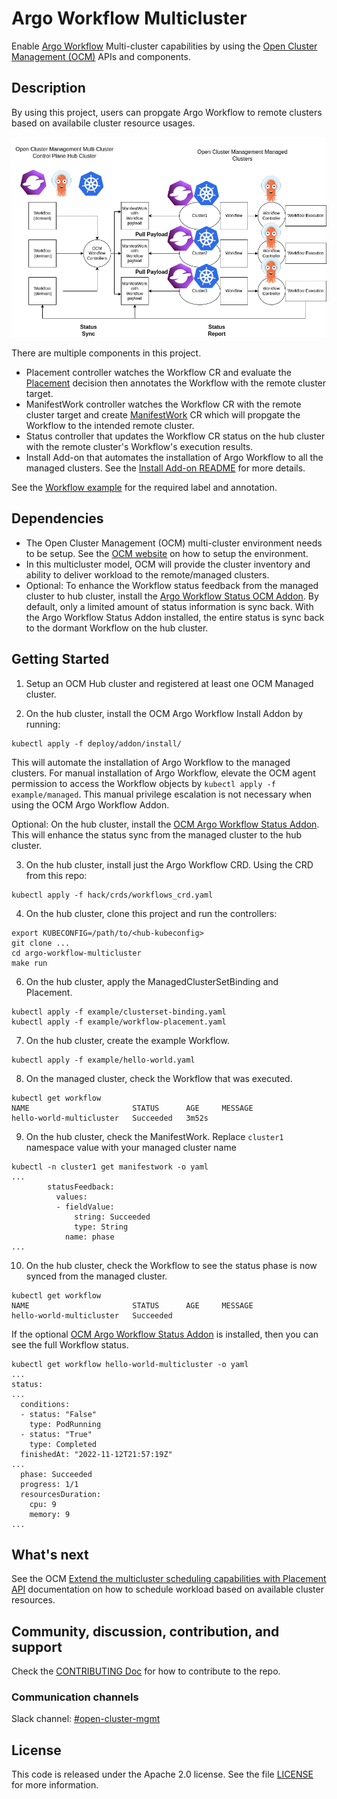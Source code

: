# Argo Workflow Multicluster
Enable [Argo Workflow](https://argoproj.github.io/argo-workflows/) Multi-cluster capabilities by using
the [Open Cluster Management (OCM)](https://open-cluster-management.io/) APIs and components.

## Description
By using this project, users can propgate Argo Workflow to remote clusters based on availabile cluster resource usages.

![multi-cluster](assets/multicluster.png)

There are multiple components in this project.

- Placement controller watches the Workflow CR and evaluate the [Placement](https://open-cluster-management.io/concepts/placement/) decision then annotates the Workflow with the remote cluster target.
- ManifestWork controller watches the Workflow CR with the remote cluster target and create [ManifestWork](https://open-cluster-management.io/concepts/manifestwork/) CR which will propgate the Workflow to the intended remote cluster.
- Status controller that updates the Workflow CR status on the hub cluster with the remote cluster's Workflow's execution results.
- Install Add-on that automates the installation of Argo Workflow to all the managed clusters.
See the [Install Add-on README](addons/hub/install/README.md) for more details.

See the [Workflow example](example/hello-world.yaml) for the required label and annotation.

## Dependencies
- The Open Cluster Management (OCM) multi-cluster environment needs to be setup. See the [OCM website](https://open-cluster-management.io/) on how to setup the environment.
- In this multicluster model, OCM will provide the cluster inventory and ability to deliver workload to the remote/managed clusters.
- Optional: To enhance the Workflow status feedback from the managed cluster to hub cluster, install the [Argo Workflow Status OCM Addon](https://github.com/mikeshng/argoworkflow-status-addon). By default, only a limited amount of status information is sync back. With the Argo Workflow Status Addon installed, the entire status is sync back to the dormant Workflow on the hub cluster.

## Getting Started
1. Setup an OCM Hub cluster and registered at least one OCM Managed cluster.

2. On the hub cluster, install the OCM Argo Workflow Install Addon by running:
```
kubectl apply -f deploy/addon/install/
```
This will automate the installation of Argo Workflow to the managed clusters.
For manual installation of Argo Workflow, elevate the OCM agent permission to access 
the Workflow objects by `kubectl apply -f example/managed`.
This manual privilege escalation is not necessary when using the OCM Argo Workflow Addon.

Optional: On the hub cluster, install the [OCM Argo Workflow Status Addon](https://github.com/mikeshng/argoworkflow-status-addon#install-the-argoworkflow-status-addon-to-the-hub-cluster). This will enhance the status sync from the managed cluster to 
the hub cluster.

3. On the hub cluster, install just the Argo Workflow CRD. Using the CRD from this repo:
```
kubectl apply -f hack/crds/workflows_crd.yaml
```

4. On the hub cluster, clone this project and run the controllers:
```
export KUBECONFIG=/path/to/<hub-kubeconfig>
git clone ...
cd argo-workflow-multicluster
make run
```

6. On the hub cluster, apply the ManagedClusterSetBinding and Placement.
```
kubectl apply -f example/clusterset-binding.yaml
kubectl apply -f example/workflow-placement.yaml
```

7. On the hub cluster, create the example Workflow.
```
kubectl apply -f example/hello-world.yaml
```

8. On the managed cluster, check the Workflow that was executed.
```
kubectl get workflow
NAME                       STATUS      AGE     MESSAGE
hello-world-multicluster   Succeeded   3m52s
```

9. On the hub cluster, check the ManifestWork. Replace `cluster1` namespace value with your managed cluster name
```
kubectl -n cluster1 get manifestwork -o yaml
...
        statusFeedback:
          values:
          - fieldValue:
              string: Succeeded
              type: String
            name: phase
...
```

10. On the hub cluster, check the Workflow to see the status phase is now synced from the managed cluster.
```
kubectl get workflow
NAME                       STATUS      AGE     MESSAGE
hello-world-multicluster   Succeeded
```

If the optional [OCM Argo Workflow Status Addon](https://github.com/mikeshng/argoworkflow-status-addon#install-the-argoworkflow-status-addon-to-the-hub-cluster) is installed, then you can see the full Workflow status.
```
kubectl get workflow hello-world-multicluster -o yaml 
...
status:
...
  conditions:
  - status: "False"
    type: PodRunning
  - status: "True"
    type: Completed
  finishedAt: "2022-11-12T21:57:19Z"
...
  phase: Succeeded
  progress: 1/1
  resourcesDuration:
    cpu: 9
    memory: 9
...
```

## What's next

See the OCM [Extend the multicluster scheduling capabilities with Placement API](https://open-cluster-management.io/scenarios/extend-multicluster-scheduling-capabilities/) 
documentation on how to schedule workload based on available cluster resources.

## Community, discussion, contribution, and support

Check the [CONTRIBUTING Doc](CONTRIBUTING.md) for how to contribute to the repo.

### Communication channels

Slack channel: [#open-cluster-mgmt](https://kubernetes.slack.com/channels/open-cluster-mgmt)

## License

This code is released under the Apache 2.0 license. See the file [LICENSE](LICENSE) for more information.
